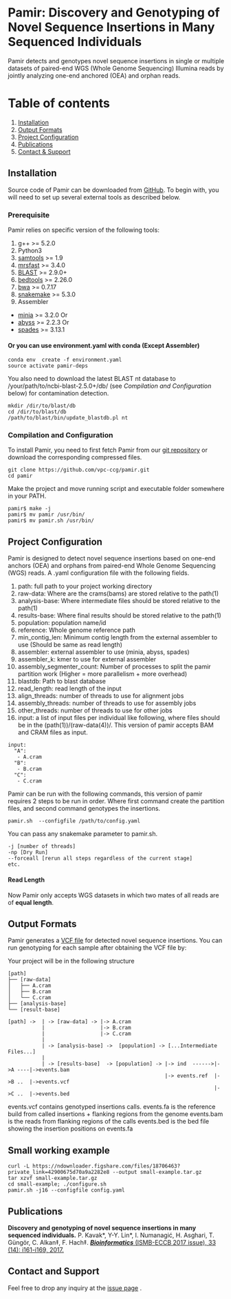 
Pamir: Discovery and Genotyping of Novel Sequence Insertions in Many Sequenced Individuals
======
Pamir detects and genotypes novel sequence insertions in single or multiple datasets of paired-end WGS (Whole Genome Sequencing) Illumina reads by jointly analyzing one-end anchored (OEA) and orphan reads.

# Table of contents
1. [Installation](#installation)
2. [Output Formats](#output-formats)
3. [Project Configuration](#project-configuration)
4. [Publications](#publications)
5. [Contact & Support](#contact-and-support)

## Installation
Source code of Pamir can be downloaded from [GitHub](https://github.com/vpc-ccg/pamir). To begin with, you will need to set up several external tools as described below.

### Prerequisite
Pamir relies on specific version of the following tools:
1. g++ >= 5.2.0
2. Python3
3. [samtools](http://www.htslib.org/) >= 1.9
4. [mrsfast](https://github.com/sfu-compbio/mrsfast) >= 3.4.0
5. [BLAST](ftp://ftp.ncbi.nlm.nih.gov/blast/executables/blast\+/LATEST/) >= 2.9.0+
6. [bedtools](https://bedtools.readthedocs.io/en/latest/) >= 2.26.0
7. [bwa](https://github.com/lh3/bwa) >= 0.7.17
8. [snakemake](https://snakemake.readthedocs.io/en/stable/) >= 5.3.0
9. Assembler
* [minia](https://github.com/GATB/minia) >= 3.2.0 Or
* [abyss](https://github.com/bcgsc/abyss) >= 2.2.3 Or
* [spades](https://github.com/ablab/spades) >= 3.13.1

#### Or you can use environment.yaml with conda (Except Assembler)
    conda env  create -f environment.yaml
    source activate pamir-deps 




   You also need to download the latest BLAST nt database to /your/path/to/ncbi-blast-2.5.0+/db/ (see *Compilation and Configuration* below) for contamination detection. 


```
mkdir /dir/to/blast/db
cd /dir/to/blast/db
/path/to/blast/bin/update_blastdb.pl nt
```

### Compilation and Configuration
To install Pamir, you need to first fetch Pamir from our [git repository](https://github.com/vpc-ccg/pamir) or download the corresponding compressed files. 
```
git clone https://github.com/vpc-ccg/pamir.git
cd pamir
```

Make the project and move running script and executable folder somewhere in your PATH.
```
pamir$ make -j
pamir$ mv pamir /usr/bin/
pamir$ mv pamir.sh /usr/bin/
```

## Project Configuration
Pamir is designed to detect novel sequence insertions based on one-end anchors (OEA) and orphans from paired-end Whole Genome Sequencing (WGS) reads. A .yaml configuration file with the following fields.

1. path: full path to your project working directory
2. raw-data: Where are the crams(bams) are stored relative to the path(1)
3. analysis-base: Where intermediate files should be stored relative to the path(1)
4. results-base: Where final results should be stored relative to the path(1)
5. population: population name/id
6. reference: Whole genome reference path
7. min\_contig\_len: Minimum contig length from the external assembler to use (Should be same as read length)
8. assembler: external assembler to use (minia, abyss, spades)
9. assembler\_k: kmer to use for external assembler
10. assembly\_segmenter\_count: Number of processes to split the pamir partition work (Higher = more parallelism + more overhead) 
11. blastdb: Path to blast database
12. read\_length: read length of the input
13. align\_threads: number of threads to use for alignment jobs
14. assembly\_threads: number of threads to use for assembly jobs
15. other\_threads: number of threads to use for other jobs
16. input: a list of input files per individual like following, where files should be in the (path(1))/(raw-data(4))/. This version of pamir accepts BAM and CRAM files as input.

```
input:
  "A":
   - A.cram
  "B":
   - B.cram
  "C":
   - C.cram
```

Pamir can be run with the following commands, this version of pamir requires 2 steps to be run in order. Where first command create the partition files, and second command genotypes the insertions.
```
pamir.sh  --configfile /path/to/config.yaml
```

You can pass any snakemake parameter to pamir.sh.
```
-j [number of threads]
-np [Dry Run]
--forceall [rerun all steps regardless of the current stage]
etc.
```


#### Read Length
Now Pamir only accepts WGS datasets in which two mates of all reads are of **equal length**.


## Output Formats
Pamir generates a [VCF file](https://samtools.github.io/hts-specs/VCFv4.2.pdf) for detected novel sequence insertions. You can run genotyping for each sample after obtaining the VCF file by:

Your project will be in the following structure
```
[path]
├── [raw-data]
│   ├── A.cram
│   ├── B.cram
│   └── C.cram
├── [analysis-base]
└── [result-base]
```
    [path] ->  | -> [raw-data] -> |-> A.cram
               |                  |-> B.cram
               |                  |-> C.cram
               |
               | -> [analysis-base] ->  [population] -> [...Intermediate Files...]
               |
               | -> [results-base]  -> [population] -> |-> ind  ------>|->A ----|->events.bam
                                                       |-> events.ref  |->B ..  |->events.vcf                         
                                                                       |->C ..  |->events.bed

events.vcf contains genotyped insertions calls.
events.fa  is the reference build from called insertions + flanking regions from the genome
events.bam is the reads from flanking regions of the calls
events.bed is the bed file showing the insertion positions on events.fa


## Small working example
    curl -L https://ndownloader.figshare.com/files/18706463?private_link=42900675d70a9a2282e8 --output small-example.tar.gz
    tar xzvf small-example.tar.gz
    cd small-example; ./configure.sh
    pamir.sh -j16 --configfile config.yaml

## Publications
**Discovery and genotyping of novel sequence insertions in many sequenced individuals.** P. Kavak*, Y-Y. Lin*, I. Numanagić, H. Asghari, T. Güngör, C. Alkan‡, F. Hach‡. [***Bioinformatics*** (ISMB-ECCB 2017 issue), 33 (14): i161-i169, 2017.](https://doi.org/10.1093/bioinformatics/btx254)

## Contact and Support

Feel free to drop any inquiry at the [issue page](https://github.com/vpc-ccg/pamir/issues)    .


